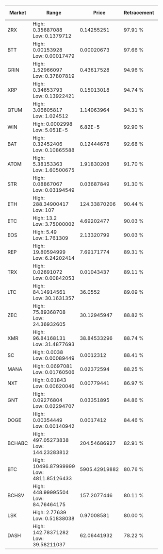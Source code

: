 | Market | Range | Price| Retracement | Doubles to 50% |
| --- | --- | --- | --- | --- |
| ZRX | High: 0.35687088<br />Low: 0.1379712 | 0.14255251 | 97.91 % | 1.74 |
| BTT | High: 0.00153928<br />Low: 0.00017479 | 0.00020673 | 97.66 % | 4.15 |
| GRIN | High: 1.52966097<br />Low: 0.37807819 | 0.43617528 | 94.96 % | 2.19 |
| XRP | High: 0.34653793<br />Low: 0.13922421 | 0.15013018 | 94.74 % | 1.62 |
| QTUM | High: 3.06605817<br />Low: 1.024512 | 1.14063964 | 94.31 % | 1.79 |
| WIN | High: 0.0002998<br />Low: 5.051E-5 | 6.82E-5 | 92.90 % | 2.57 |
| BAT | High: 0.32452406<br />Low: 0.10865588 | 0.12444678 | 92.68 % | 1.74 |
| ATOM | High: 5.38153363<br />Low: 1.60500675 | 1.91830208 | 91.70 % | 1.82 |
| STR | High: 0.08867067<br />Low: 0.03194549 | 0.03687849 | 91.30 % | 1.64 |
| ETH | High: 288.34900417<br />Low: 107 | 124.33870206 | 90.44 % | 1.59 |
| ETC | High: 13.2<br />Low: 3.75000002 | 4.69202477 | 90.03 % | 1.81 |
| EOS | High: 5.49<br />Low: 1.761309 | 2.13320799 | 90.03 % | 1.70 |
| REP | High: 19.80594999<br />Low: 6.24202414 | 7.69171774 | 89.31 % | 1.69 |
| TRX | High: 0.02691072<br />Low: 0.00842053 | 0.01043437 | 89.11 % | 1.69 |
| LTC | High: 84.14914561<br />Low: 30.1631357 | 36.0552 | 89.09 % | 1.59 |
| ZEC | High: 75.89368708<br />Low: 24.36932605 | 30.12945947 | 88.82 % | 1.66 |
| XMR | High: 96.84168131<br />Low: 31.4877693 | 38.84533296 | 88.74 % | 1.65 |
| SC | High: 0.0038<br />Low: 0.00089449 | 0.0012312 | 88.41 % | 1.91 |
| MANA | High: 0.0697081<br />Low: 0.01760506 | 0.02372594 | 88.25 % | 1.84 |
| NXT | High: 0.01843<br />Low: 0.00620046 | 0.00779441 | 86.97 % | 1.58 |
| GNT | High: 0.09276804<br />Low: 0.02294707 | 0.03351895 | 84.86 % | 1.73 |
| DOGE | High: 0.00354449<br />Low: 0.00140942 | 0.0017412 | 84.46 % | 1.42 |
| BCHABC | High: 497.05273838<br />Low: 144.23283812 | 204.54686927 | 82.91 % | 1.57 |
| BTC | High: 10496.87999999<br />Low: 4811.85126433 | 5905.42919882 | 80.76 % | 1.30 |
| BCHSV | High: 448.99995504<br />Low: 84.76464175 | 157.2077446 | 80.11 % | 1.70 |
| LSK | High: 2.77639<br />Low: 0.51838038 | 0.97008581 | 80.00 % | 1.70 |
| DASH | High: 142.78371282<br />Low: 39.58211037 | 62.06441932 | 78.22 % | 1.47 |
